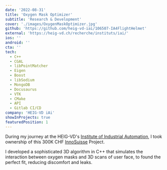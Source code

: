 ```yaml
---
date: '2022-08-31'
title: 'Oxygen Mask Optimizer'
subtitle: 'Research & Development'
cover: './images/OxygenMaskOptimizer.jpg'
github: 'https://github.com/heig-vd-iai/106507-IA4FlightHelmet'
external: 'https://heig-vd.ch/recherche/instituts/iai/'
ios: ''
android: ''
cta: ''
tech:
  - C++
  - CGAL
  - libPointMatcher
  - Eigen
  - Boost
  - libSodium
  - MongoDB
  - Docusaurus
  - VTK
  - CMake
  - API
  - Gitlab CI/CD
company: 'HEIG-VD iAi'
showInProjects: true
featuredPosition: 1
---
```


During my journey at the HEIG-VD's [Institute of Industrial Automation](https://heig-vd.ch/recherche/instituts/iai/), I took ownership of this 300K&nbsp;CHF [InnoSuisse](https://www.innosuisse.admin.ch/) Project.

I developed a sophisticated 3D algorithm in C++ that simulates the interaction between oxygen masks and 3D scans of user face, to found the perfect fit, reducing discomfort and leaks.
